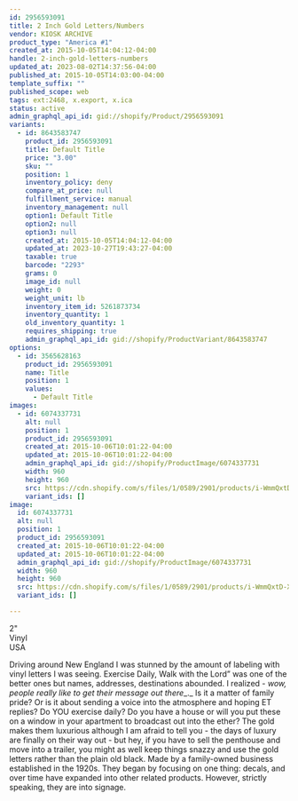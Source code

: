 ```yaml
---
id: 2956593091
title: 2 Inch Gold Letters/Numbers
vendor: KIOSK ARCHIVE
product_type: "America #1"
created_at: 2015-10-05T14:04:12-04:00
handle: 2-inch-gold-letters-numbers
updated_at: 2023-08-02T14:37:56-04:00
published_at: 2015-10-05T14:03:00-04:00
template_suffix: ""
published_scope: web
tags: ext:2468, x.export, x.ica
status: active
admin_graphql_api_id: gid://shopify/Product/2956593091
variants:
  - id: 8643583747
    product_id: 2956593091
    title: Default Title
    price: "3.00"
    sku: ""
    position: 1
    inventory_policy: deny
    compare_at_price: null
    fulfillment_service: manual
    inventory_management: null
    option1: Default Title
    option2: null
    option3: null
    created_at: 2015-10-05T14:04:12-04:00
    updated_at: 2023-10-27T19:43:27-04:00
    taxable: true
    barcode: "2293"
    grams: 0
    image_id: null
    weight: 0
    weight_unit: lb
    inventory_item_id: 5261873734
    inventory_quantity: 1
    old_inventory_quantity: 1
    requires_shipping: true
    admin_graphql_api_id: gid://shopify/ProductVariant/8643583747
options:
  - id: 3565628163
    product_id: 2956593091
    name: Title
    position: 1
    values:
      - Default Title
images:
  - id: 6074337731
    alt: null
    position: 1
    product_id: 2956593091
    created_at: 2015-10-06T10:01:22-04:00
    updated_at: 2015-10-06T10:01:22-04:00
    admin_graphql_api_id: gid://shopify/ProductImage/6074337731
    width: 960
    height: 960
    src: https://cdn.shopify.com/s/files/1/0589/2901/products/i-WmmQxtD-X2.png?v=1444140082
    variant_ids: []
image:
  id: 6074337731
  alt: null
  position: 1
  product_id: 2956593091
  created_at: 2015-10-06T10:01:22-04:00
  updated_at: 2015-10-06T10:01:22-04:00
  admin_graphql_api_id: gid://shopify/ProductImage/6074337731
  width: 960
  height: 960
  src: https://cdn.shopify.com/s/files/1/0589/2901/products/i-WmmQxtD-X2.png?v=1444140082
  variant_ids: []

---
```


2"  
Vinyl  
USA

Driving around New England I was stunned by the amount of labeling with vinyl letters I was seeing. Exercise Daily, Walk with the Lord” was one of the better ones but names, addresses, destinations abounded. I realized - _wow, people really like to get their message out there__._ Is it a matter of family pride? Or is it about sending a voice into the atmosphere and hoping ET replies? Do YOU exercise daily? Do you have a house or will you put these on a window in your apartment to broadcast out into the ether? The gold makes them luxurious although I am afraid to tell you - the days of luxury are finally on their way out - but hey, if you have to sell the penthouse and move into a trailer, you might as well keep things snazzy and use the gold letters rather than the plain old black. Made by a family-owned business established in the 1920s. They began by focusing on one thing: decals, and over time have expanded into other related products. However, strictly speaking, they are into signage.